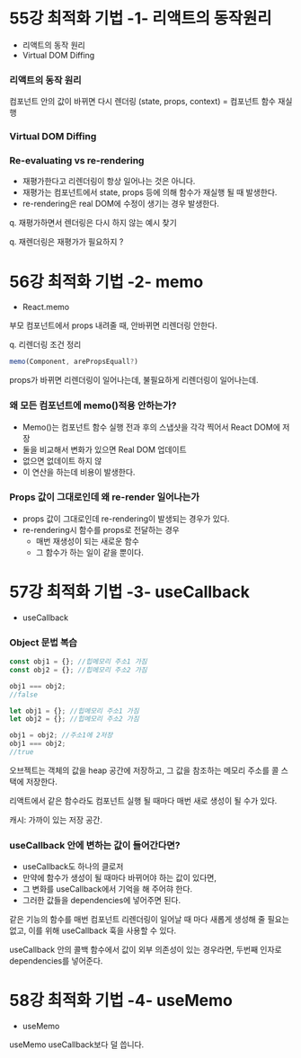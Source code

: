 # 55강 최적화 기법 -1- 리액트의 동작원리

- 리액트의 동작 원리
- Virtual DOM Diffing

### 리액트의 동작 원리

컴포넌트 안의 값이 바뀌면 다시 렌더링 (state, props, context) = 컴포넌트 함수 재실행

### Virtual DOM Diffing

### Re-evaluating vs re-rendering

- 재평가한다고 리렌더링이 항상 일어나는 것은 아니다.
- 재평가는 컴포넌트에서 state, props 등에 의해 함수가 재실행 될 때 발생한다.
- re-rendering은 real DOM에 수정이 생기는 경우 발생한다.

q. 재평가하면서 렌더링은 다시 하지 않는 예시 찾기

q. 재렌더링은 재평가가 필요하지 ?

# 56강 최적화 기법 -2- memo

- React.memo

부모 컴포넌트에서 props 내려줄 때, 안바뀌면 리렌더링 안한다.

q. 리렌더링 조건 정리

```jsx
memo(Component, arePropsEquall?)
```

props가 바뀌면 리렌더링이 일어나는데, 불필요하게 리렌더링이 일어나는데.

### 왜 모든 컴포넌트에 memo()적용 안하는가?

- Memo()는 컴포넌트 함수 실행 전과 후의 스냅샷을 각각 찍어서 React DOM에 저장
- 둘을 비교해서 변화가 있으면 Real DOM 업데이트
- 없으면 없데이트 하지 않
- 이 연산을 하는데 비용이 발생한다.

### Props 값이 그대로인데 왜 re-render 일어나는가

- props 값이 그대로인데 re-rendering이 발생되는 경우가 있다.
- re-rendering시 함수를 props로 전달하는 경우
  - 매번 재생성이 되는 새로운 함수
  - 그 함수가 하는 일이 같을 뿐이다.

# 57강 최적화 기법 -3- useCallback

- useCallback

### Object 문법 복습

```jsx
const obj1 = {}; //힙메모리 주소1 가짐
const obj2 = {}; //힙메모리 주소2 가짐

obj1 === obj2;
//false

let obj1 = {}; //힙메모리 주소1 가짐
let obj2 = {}; //힙메모리 주소2 가짐

obj1 = obj2; //주소1에 2저장
obj1 === obj2;
//true
```

오브젝트는 객체의 값을 heap 공간에 저장하고, 그 값을 참조하는 메모리 주소를 콜 스택에 저장한다.

리액트에서 같은 함수라도 컴포넌트 실행 될 때마다 매번 새로 생성이 될 수가 있다.

캐시: 가까이 있는 저장 공간.

### useCallback 안에 변하는 값이 들어간다면?

- useCallback도 하나의 클로저
- 만약에 함수가 생성이 될 때마다 바뀌어야 하는 값이 있다면,
- 그 변화를 useCallback에서 기억을 해 주어햐 한다.
- 그러한 값들을 dependencies에 넣어주면 된다.

같은 기능의 함수를 매번 컴포넌트 리렌더링이 일어날 때 마다 새롭게 생성해 줄 필요는 없고, 이를 위해 useCallback 훅을 사용할 수 있다.

useCallback 안의 콜백 함수에서 값이 외부 의존성이 있는 경우라면, 두번째 인자로 dependencies를 넣어준다.

# 58강 최적화 기법 -4- useMemo

- useMemo

useMemo useCallback보다 덜 씁니다.
